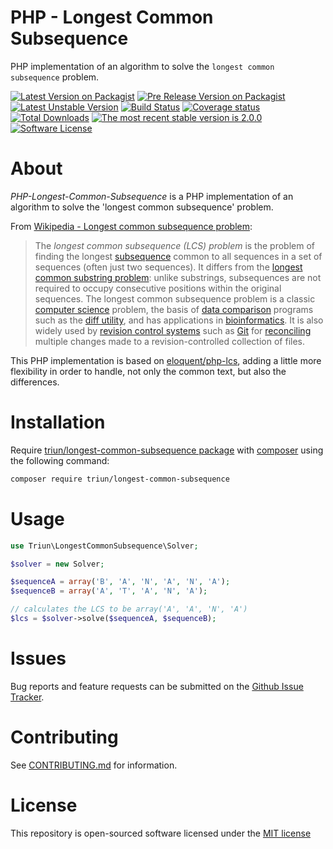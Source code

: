PHP - Longest Common Subsequence
================================

PHP implementation of an algorithm to solve the `longest common subsequence` problem.

[![Latest Version on Packagist][ico-version]][link-packagist]
[![Pre Release Version on Packagist][ico-pre-release]][link-packagist]
[![Latest Unstable Version][ico-unstable]][link-packagist]
[![Build Status][ico-travis]][link-travis]
[![Coverage status][ico-codecov]][link-codecov]
[![Total Downloads][ico-downloads]][link-downloads]
[![The most recent stable version is 2.0.0][ico-semver]][link-semver]
[![Software License][ico-license]](LICENSE.md)

# About

*PHP-Longest-Common-Subsequence* is a PHP implementation of an algorithm to solve the 'longest common subsequence' problem.

From [Wikipedia - Longest common subsequence problem](https://en.wikipedia.org/wiki/Longest_common_subsequence_problem):

> The *longest common subsequence (LCS) problem* is the problem of finding the longest
> [subsequence](https://en.wikipedia.org/wiki/Subsequence) common to all sequences in a set of sequences
> (often just two sequences). It differs from the
> [longest common substring problem](https://en.wikipedia.org/wiki/Longest_common_substring_problem): unlike substrings,
> subsequences are not required to occupy consecutive positions within the original sequences. The longest common
> subsequence problem is a classic [computer science](https://en.wikipedia.org/wiki/Computer_science) problem, the
> basis of [data comparison](https://en.wikipedia.org/wiki/Data_comparison) programs such as the
> [diff utility](https://en.wikipedia.org/wiki/Diff_utility), and has applications in
> [bioinformatics](https://en.wikipedia.org/wiki/Bioinformatics). It is also widely used by
> [revision control systems](https://en.wikipedia.org/wiki/Revision_control) such as
> [Git](https://en.wikipedia.org/wiki/Git_(software)) for
> [reconciling](https://en.wikipedia.org/wiki/Merge_(revision_control)) multiple changes made to a revision-controlled
> collection of files.

This PHP implementation is based on [eloquent/php-lcs](https://github.com/eloquent/php-lcs), adding a little more
flexibility in order to handle, not only the common text, but also the differences.

# Installation

Require [triun/longest-common-subsequence package](https://packagist.org/packages/triun/longest-common-subsequence) with [composer](http://getcomposer.org/)
using the following command:

```bash
composer require triun/longest-common-subsequence
```

# Usage

```php
use Triun\LongestCommonSubsequence\Solver;

$solver = new Solver;

$sequenceA = array('B', 'A', 'N', 'A', 'N', 'A');
$sequenceB = array('A', 'T', 'A', 'N', 'A');

// calculates the LCS to be array('A', 'A', 'N', 'A')
$lcs = $solver->solve($sequenceA, $sequenceB);
```

# Issues
   
Bug reports and feature requests can be submitted on the
[Github Issue Tracker](https://github.com/Triun/PHP-Longest-Common-Subsequence/issues).

# Contributing

See [CONTRIBUTING.md](CONTRIBUTING.md) for information.

# License

This repository is open-sourced software licensed under the [MIT license](http://opensource.org/licenses/MIT)

<!-- References -->

[ico-version]: https://img.shields.io/packagist/v/triun/longest-common-subsequence.svg "Stable version"
[ico-pre-release]: https://img.shields.io/packagist/vpre/triun/longest-common-subsequence.svg "Pre release version"
[ico-license]: https://img.shields.io/badge/license-MIT-brightgreen.svg?style=flat-square
[ico-travis]: https://travis-ci.org/Triun/PHP-Longest-Common-Subsequence.svg?branch=master
[ico-code-quality]: https://img.shields.io/scrutinizer/g/triun/longest-common-subsequence.svg?style=flat-square
[ico-downloads]: https://img.shields.io/packagist/dt/triun/longest-common-subsequence.svg?style=flat-square
[ico-unstable]: https://poser.pugx.org/triun/longest-common-subsequence/v/unstable
[ico-coveralls]: https://coveralls.io/repos/github/Triun/PHP-Longest-Common-Subsequence/badge.svg?branch=master "Current test coverage for the develop branch"
[ico-codecov]: https://codecov.io/gh/Triun/PHP-Longest-Common-Subsequence/branch/master/graph/badge.svg
[ico-semver]: http://img.shields.io/:semver-2.0.0-brightgreen.svg "This project uses semantic versioning"
[ico-php-v]: https://img.shields.io/packagist/php-v/triun/longest-common-subsequence.svg

[link-packagist]: https://packagist.org/packages/triun/longest-common-subsequence
[link-travis]: https://travis-ci.org/Triun/PHP-Longest-Common-Subsequence
[link-downloads]: https://packagist.org/packages/triun/longest-common-subsequence
[link-author]: https://github.com/triun
[link-coveralls]: https://coveralls.io/github/Triun/PHP-Longest-Common-Subsequence?branch=master
[link-codecov]: https://codecov.io/gh/Triun/PHP-Longest-Common-Subsequence
[link-semver]: http://semver.org/
